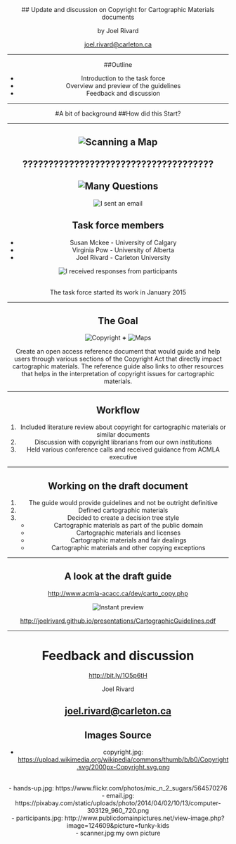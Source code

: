 <div align="Center">
## Update and discussion on Copyright for Cartographic Materials documents
<br>

by Joel Rivard

joel.rivard@carleton.ca

---
##Outline

 - Introduction to the task force
 - Overview and preview of the guidelines
 - Feedback and discussion

---

#A bit of background
##How did this Start?

---

![Scanning a Map](http://joelrivard.github.io/presentations/images/scanner.jpg "Scanning Map")
<br><br>
?????????????????????????????????????
<br><br>
![Many Questions](http://joelrivard.github.io/presentations/images/hands-up.jpg "hands-up")
---
![I sent an email](http://joelrivard.github.io/presentations/images/email.jpg "email")

## Task force members

- Susan Mckee - University of Calgary
- Virginia Pow - University of Alberta
- Joel Rivard - Carleton University

![I received responses from participants](http://joelrivard.github.io/presentations/images/participants.jpg "participants")
<br><br>

The task force started its work in January 2015

---

## The Goal

![Copyright](http://joelrivard.github.io/presentations/images/copyright.jpg "copyright")     **+**     ![Maps](http://joelrivard.github.io/presentations/images/topographicmap.jpg "Maps")

Create an open access reference document that would guide and help users through various sections of the Copyright Act that directly impact cartographic materials. The reference guide also links to other resources that helps in the interpretation of copyright issues for cartographic materials.

---
## Workflow
1. Included literature review about copyright for cartographic materials or similar documents
2. Discussion with copyright librarians from our own institutions
3. Held various conference calls and received guidance from ACMLA executive

---
## Working on the draft document

1. The guide would provide guidelines and not be outright definitive
2. Defined cartographic materials
3. Decided to create a decision tree style
    - Cartographic materials as part of the public domain
    - Cartographic materials and licenses
    - Cartographic materials and fair dealings
    - Cartographic materials and other copying exceptions
---

## A look at the draft guide

http://www.acmla-acacc.ca/dev/carto_copy.php

![Instant preview](http://joelrivard.github.io/presentations/images/Copyright_infographic.jpg)

http://joelrivard.github.io/presentations/CartographicGuidelines.pdf

---

# Feedback and discussion

http://bit.ly/1O5p6tH

Joel Rivard

joel.rivard@carleton.ca
---
## Images Source

- copyright.jpg: https://upload.wikimedia.org/wikipedia/commons/thumb/b/b0/Copyright.svg/2000px-Copyright.svg.png
<br>
- hands-up.jpg: https://www.flickr.com/photos/mic_n_2_sugars/564570276
<br>
- email.jpg: https://pixabay.com/static/uploads/photo/2014/04/02/10/13/computer-303129_960_720.png
<br>
- participants.jpg: http://www.publicdomainpictures.net/view-image.php?image=124609&picture=funky-kids
<br>
- scanner.jpg:my own picture
